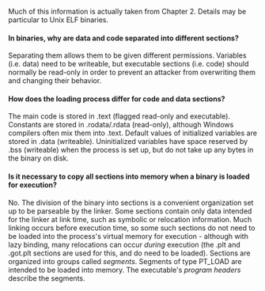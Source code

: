 Much of this information is actually taken from Chapter 2. Details may be particular to Unix ELF binaries.

#### In binaries, why are data and code separated into different sections?
Separating them allows them to be given different permissions. Variables (i.e. data) need to be writeable, but executable sections (i.e. code) should normally be read-only in order to prevent an attacker from overwriting them and changing their behavior.  

#### How does the loading process differ for code and data sections?
The main code is stored in .text (flagged read-only and executable). Constants are stored in .rodata/.rdata (read-only), although Windows compilers often mix them into .text. Default values of initialized variables are stored in .data (writeable). Uninitialized variables have space reserved by .bss (writeable) when the process is set up, but do not take up any bytes in the binary on disk.

#### Is it necessary to copy all sections into memory when a binary is loaded for execution?
No. The division of the binary into sections is a convenient organization set up to be parseable by the linker. Some sections contain only data intended for the linker at link time, such as symbolic or relocation information. Much linking occurs before execution time, so some such sections do not need to be loaded into the process's virtual memory for execution - although with lazy binding, many relocations can occur *during* execution (the .plt and .got.plt sections are used for this, and do need to be loaded). Sections are organized into groups called *segments*. Segments of type PT_LOAD are intended to be loaded into memory. The executable's *program headers* describe the segments.

